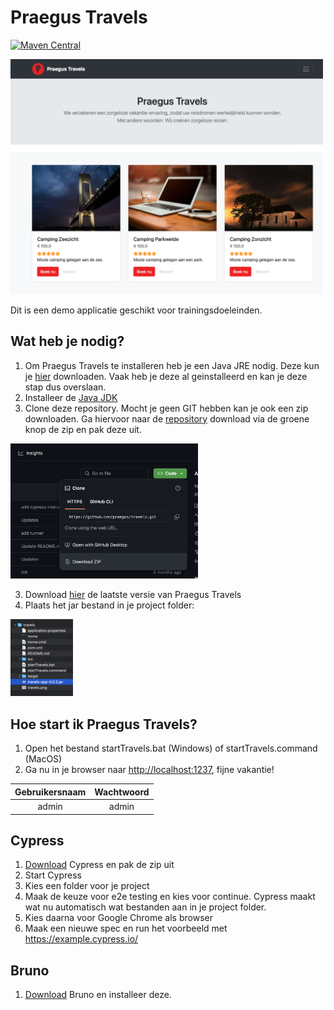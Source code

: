 # Praegus Travels

[![Maven Central](https://img.shields.io/maven-central/v/nl.praegus/travels-app.svg?maxAge=21600)](https://mvnrepository.com/artifact/nl.praegus/travels-app)

[<img src="travels.png" width="500"/>](travels.png)

Dit is een demo applicatie geschikt voor trainingsdoeleinden.

## Wat heb je nodig?

1. Om Praegus Travels te installeren heb je een Java JRE nodig. Deze kun je [hier](https://www.java.com/nl/download/manual.jsp) downloaden. Vaak heb je deze al geinstalleerd en kan je deze stap dus overslaan.
2. Installeer de [Java JDK](https://download.oracle.com/java/22/latest/jdk-22_windows-x64_bin.exe)
3. Clone deze repository. Mocht je geen GIT hebben kan je ook een zip downloaden. Ga hiervoor naar de [repository](https://github.com/praegus/travels/) download via de groene knop de zip en pak deze uit.

[<img src="download.png" width="300"/>](project.png)

3. Download [hier](https://repo1.maven.org/maven2/nl/praegus/travels-app/0.0.3/travels-app-0.0.3.jar) de laatste versie van Praegus Travels
4. Plaats het jar bestand in je project folder:

[<img src="project.png" width="100"/>](project.png)

## Hoe start ik Praegus Travels?

1. Open het bestand startTravels.bat (Windows) of startTravels.command (MacOS)
2. Ga nu in je browser naar [http://localhost:1237](http://localhost:1237), fijne vakantie!

| Gebruikersnaam | Wachtwoord |
| :------------: | :--------: |
|     admin      |   admin    |

## Cypress

1. [Download](https://download.cypress.io/desktop) Cypress en pak de zip uit
2. Start Cypress
3. Kies een folder voor je project
4. Maak de keuze voor e2e testing en kies voor continue. Cypress maakt wat nu automatisch wat bestanden aan in je project folder.
5. Kies daarna voor Google Chrome als browser
6. Maak een nieuwe spec en run het voorbeeld met https://example.cypress.io/

## Bruno

1.  [Download](https://www.usebruno.com) Bruno en installeer deze.

